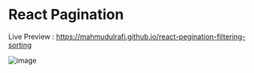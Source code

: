 # React Pagination 

Live Preview : https://mahmudulrafi.github.io/react-pegination-filtering-sorting


![image](https://user-images.githubusercontent.com/73344827/135026439-b1cb0dff-2642-4b04-b82f-2a2b168324a0.png)



